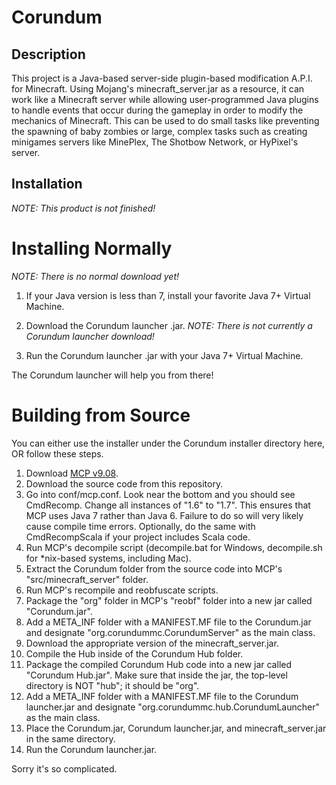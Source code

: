 Corundum
========

Description
-----------------
This project is a Java-based server-side plugin-based modification A.P.I. for Minecraft. Using Mojang's minecraft_server.jar as a resource, it can work like a Minecraft server while allowing user-programmed Java plugins to handle events that occur during the gameplay in order to modify the mechanics of Minecraft. This can be used to do small tasks like preventing the spawning of baby zombies or large, complex tasks such as creating minigames servers like MinePlex, The Shotbow Network, or HyPixel's server.

Installation
--------------
_NOTE: This product is not finished!_

Installing Normally
=========
_NOTE: There is no normal download yet!_

 1. If your Java version is less than 7, install your favorite Java 7+ Virtual Machine.

 2. Download the Corundum launcher .jar. _NOTE: There is not currently a Corundum launcher download!_

 3. Run the Corundum launcher .jar with your Java 7+ Virtual Machine.

The Corundum launcher will help you from there!

Building from Source
==========
You can either use the installer under the Corundum installer directory here, OR follow these steps.

 1. Download [MCP v9.08](http://www.mediafire.com/download/2czafa60rh4ajhj/mcp908.zip).
 2. Download the source code from this repository.
 3. Go into conf/mcp.conf. Look near the bottom and you should see CmdRecomp. Change all instances of "1.6" to "1.7". This ensures 
    that MCP uses Java 7 rather than Java 6. Failure to do so will very likely cause compile time errors. Optionally, do the same 
    with CmdRecompScala if your project includes Scala code.
 4. Run MCP's decompile script (decompile.bat for Windows, decompile.sh for *nix-based systems, including Mac).
 5. Extract the Corundum folder from the source code into MCP's "src/minecraft_server" folder.
 6. Run MCP's recompile and reobfuscate scripts.
 7. Package the "org" folder in MCP's "reobf" folder into a new jar called "Corundum.jar".
 8. Add a META_INF folder with a MANIFEST.MF file to the Corundum.jar and designate "org.corundummc.CorundumServer" as the main class.
 9. Download the appropriate version of the minecraft_server.jar.
 10. Compile the Hub inside of the Corundum Hub folder.
 11. Package the compiled Corundum Hub code into a new jar called "Corundum Hub.jar". Make sure that inside the jar, the top-level directory is NOT "hub"; it should be "org".
 12. Add a META_INF folder with a MANIFEST.MF file to the Corundum launcher.jar and designate "org.corundummc.hub.CorundumLauncher" as the main class.
 13. Place the Corundum.jar, Corundum launcher.jar, and minecraft_server.jar in the same directory.
 14. Run the Corundum launcher.jar.

Sorry it's so complicated.

